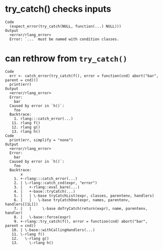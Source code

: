 # try_catch() checks inputs

    Code
      (expect_error(try_catch(NULL, function(...) NULL)))
    Output
      <error/rlang_error>
      Error: `...` must be named with condition classes.

# can rethrow from `try_catch()`

    Code
      err <- catch_error(try_catch(f(), error = function(cnd) abort("bar", parent = cnd)))
      print(err)
    Output
      <error/rlang_error>
      Error: 
        bar
      Caused by error in `h()`: 
        foo
      Backtrace:
        1. rlang:::catch_error(...)
       11. rlang f()
       12. rlang g()
       13. rlang h()
    Code
      print(err, simplify = "none")
    Output
      <error/rlang_error>
      Error: 
        bar
      Caused by error in `h()`: 
        foo
      Backtrace:
           x
        1. +-rlang:::catch_error(...)
        2. | \-rlang::catch_cnd(expr, "error")
        3. |   +-rlang::eval_bare(...)
        4. |   +-base::tryCatch(...)
        5. |   | \-base tryCatchList(expr, classes, parentenv, handlers)
        6. |   |   \-base tryCatchOne(expr, names, parentenv, handlers[[1L]])
        7. |   |     \-base doTryCatch(return(expr), name, parentenv, handler)
        8. |   \-base::force(expr)
        9. +-rlang::try_catch(f(), error = function(cnd) abort("bar", parent = cnd))
       10. | \-base::withCallingHandlers(...)
       11. \-rlang f()
       12.   \-rlang g()
       13.     \-rlang h()

